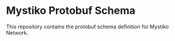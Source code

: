 # Mystiko Protobuf Schema
This repository contains the protobuf schema definition for Mystiko Network.
